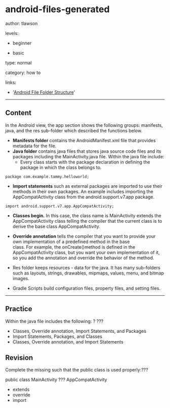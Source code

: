 # android-files-generated
author: tlawson

levels:

  - beginner

  - basic

type: normal

category: how to

links:

  - '[Android File Folder Structure](http://www.brainbell.com/android/file-folder-structure.html)'

---
## Content

In the Android view, the app section shows the following groups: manifests, java, and the res sub-folder which described the functions below.

* **Manifests folder** contains the AndroidManifest.xml file that provides metadata for the file. 
* **Java folder** contains java files that stores java source code files and its packages including the MainActivity.java file.
  Within the java file include: 
  * Every class starts with the package declaration in defining the package in which the class belongs to. 
 
```
package com.example.tammy.helloworld;
```

  * **Import statements** such as external packages are imported to use their methods in their own packages. 
    An example includes importing the AppCompatActivity class from the android.support.v7.app package.
    
```
import android.support.v7.app.AppCompatActivity;
```
  * **Classes begin.** In this case, the class name is MainActivity extends the AppCompatActivity class telling the compiler that 
    the current class is to derive the base class AppCompatActivity.
    

*  **Override annotation** tells the compiler that you want to provide your own implementation of a predefined method in the base     
       class. For example, the onCreate()method is defined in the AppCompatActivity class, but you want your own implementation of it,
       so you add the annotation and override the behavior of the method.
      
* Res folder keeps resources - data for the java. It has many sub-folders such as layouts, strings, drawables, mipmaps, values, menu, 
  and bitmap images. 
* Gradle Scripts build configuration files, property files, and setting files.     


---
## Practice

Within the java file includes the following: ?
???

* Classes, Override annotation, Import Statements, and Packages
* Import Statements, Packages, and Classes
* Classes, Override annotation, and Import Statements

## Revision

Complete the missing such that the public class is used properly:???

public class MainActivity ??? AppCompatActivity 

* extends
* override
* import
